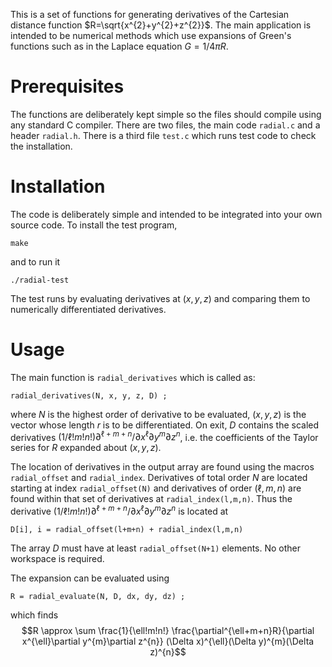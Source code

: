 This is a set of functions for generating derivatives of the Cartesian
distance function $R=\sqrt{x^{2}+y^{2}+z^{2}}$. The main application
is intended to be numerical methods which use expansions of Green's
functions such as in the Laplace equation $G=1/4\pi R$.

# Prerequisites

The functions are deliberately kept simple so the files should compile
using any standard C compiler. There are two files, the main code
`radial.c` and a header `radial.h`. There is a third file `test.c`
which runs test code to check the installation. 

# Installation

The code is deliberately simple and intended to be integrated into
your own source code. To install the test program,

`make`

and to run it

`./radial-test`

The test runs by evaluating derivatives at $(x,y,z)$ and comparing
them to numerically differentiated derivatives. 

# Usage

The main function is `radial_derivatives` which is called as:

`radial_derivatives(N, x, y, z, D) ;`

where $N$ is the highest order of derivative to be evaluated,
$(x,y,z)$ is the vector whose length $r$ is to be differentiated. On
exit, $D$ contains the scaled derivatives
$(1/\ell!m!n!)\partial^{\ell+m+n}/\partial x^{\ell}\partial
y^{m}\partial z^{n}$, i.e. the coefficients of the Taylor series for
$R$ expanded about $(x,y,z)$.

The location of derivatives in the output array are found using the
macros `radial_offset` and `radial_index`. Derivatives of total order
$N$ are located starting at index `radial_offset(N)` and derivatives
of order $(\ell,m,n)$ are found within that set of derivatives at
`radial_index(l,m,n)`. Thus the derivative
$(1/\ell!m!n!)\partial^{\ell+m+n}/\partial x^{\ell}\partial
y^{m}\partial z^{n}$ is located at

`D[i], i = radial_offset(l+m+n) + radial_index(l,m,n)`

The array $D$ must have at least `radial_offset(N+1)` elements. No
other workspace is required. 

The expansion can be evaluated using

`R = radial_evaluate(N, D, dx, dy, dz) ;`

which finds 
$$R \approx \sum
\frac{1}{\ell!m!n!}
\frac{\partial^{\ell+m+n}R}{\partial x^{\ell}\partial y^{m}\partial
z^{n}}
(\Delta x)^{\ell}(\Delta y)^{m}(\Delta z)^{n}$$
